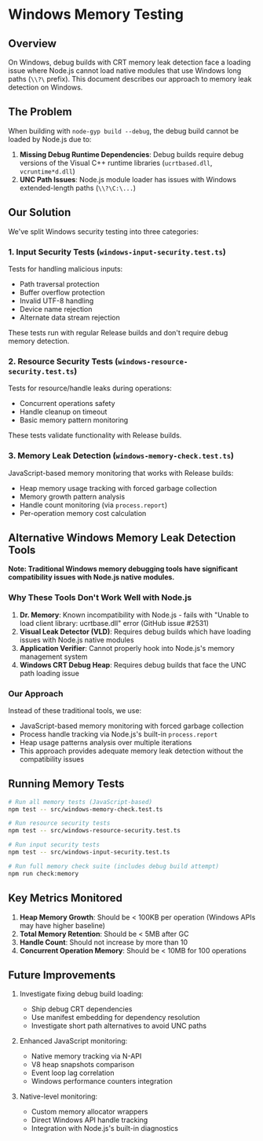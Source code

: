 # Windows Memory Testing

## Overview

On Windows, debug builds with CRT memory leak detection face a loading issue where Node.js cannot load native modules that use Windows long paths (`\\?\` prefix). This document describes our approach to memory leak detection on Windows.

## The Problem

When building with `node-gyp build --debug`, the debug build cannot be loaded by Node.js due to:

1. **Missing Debug Runtime Dependencies**: Debug builds require debug versions of the Visual C++ runtime libraries (`ucrtbased.dll`, `vcruntime*d.dll`)
2. **UNC Path Issues**: Node.js module loader has issues with Windows extended-length paths (`\\?\C:\...`)

## Our Solution

We've split Windows security testing into three categories:

### 1. Input Security Tests (`windows-input-security.test.ts`)

Tests for handling malicious inputs:

- Path traversal protection
- Buffer overflow protection
- Invalid UTF-8 handling
- Device name rejection
- Alternate data stream rejection

These tests run with regular Release builds and don't require debug memory detection.

### 2. Resource Security Tests (`windows-resource-security.test.ts`)

Tests for resource/handle leaks during operations:

- Concurrent operations safety
- Handle cleanup on timeout
- Basic memory pattern monitoring

These tests validate functionality with Release builds.

### 3. Memory Leak Detection (`windows-memory-check.test.ts`)

JavaScript-based memory monitoring that works with Release builds:

- Heap memory usage tracking with forced garbage collection
- Memory growth pattern analysis
- Handle count monitoring (via `process.report`)
- Per-operation memory cost calculation

## Alternative Windows Memory Leak Detection Tools

**Note: Traditional Windows memory debugging tools have significant compatibility issues with Node.js native modules.**

### Why These Tools Don't Work Well with Node.js

1. **Dr. Memory**: Known incompatibility with Node.js - fails with "Unable to load client library: ucrtbase.dll" error (GitHub issue #2531)
2. **Visual Leak Detector (VLD)**: Requires debug builds which have loading issues with Node.js native modules
3. **Application Verifier**: Cannot properly hook into Node.js's memory management system
4. **Windows CRT Debug Heap**: Requires debug builds that face the UNC path loading issue

### Our Approach

Instead of these traditional tools, we use:

- JavaScript-based memory monitoring with forced garbage collection
- Process handle tracking via Node.js's built-in `process.report`
- Heap usage patterns analysis over multiple iterations
- This approach provides adequate memory leak detection without the compatibility issues

## Running Memory Tests

```bash
# Run all memory tests (JavaScript-based)
npm test -- src/windows-memory-check.test.ts

# Run resource security tests
npm test -- src/windows-resource-security.test.ts

# Run input security tests
npm test -- src/windows-input-security.test.ts

# Run full memory check suite (includes debug build attempt)
npm run check:memory
```

## Key Metrics Monitored

1. **Heap Memory Growth**: Should be < 100KB per operation (Windows APIs may have higher baseline)
2. **Total Memory Retention**: Should be < 5MB after GC
3. **Handle Count**: Should not increase by more than 10
4. **Concurrent Operation Memory**: Should be < 10MB for 100 operations

## Future Improvements

1. Investigate fixing debug build loading:
   - Ship debug CRT dependencies
   - Use manifest embedding for dependency resolution
   - Investigate short path alternatives to avoid UNC paths

2. Enhanced JavaScript monitoring:
   - Native memory tracking via N-API
   - V8 heap snapshots comparison
   - Event loop lag correlation
   - Windows performance counters integration

3. Native-level monitoring:
   - Custom memory allocator wrappers
   - Direct Windows API handle tracking
   - Integration with Node.js's built-in diagnostics
